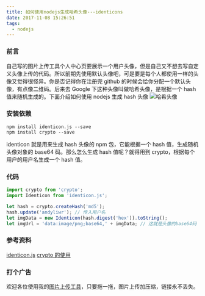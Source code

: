 ```yaml
---
title: 如何使用nodejs生成哈希头像---identicons
date: 2017-11-08 15:26:51
tags:
  - nodejs
---
```


### 前言

自己写的图片上传工具个人中心页要展示一个用户头像，但是自己又不想去写自定义头像上传的代码。所以前期先使用默认头像吧，可是要是每个人都使用一样的头像又觉得很怪异。你是否记得你在注册完 github 的时候会给你分配一个默认头像，有点像二维码。后来去 Google 下这种头像叫做哈希头像，是根据一个 hash 值来随机生成的。下面介绍如何使用 nodejs 生成 hash 头像
![哈希头像](http://fs.andylistudio.com/1510298709122.png)

### 安装依赖

```
npm install identicon.js --save
npm install crypto --save
```

identicon 就是用来生成 hash 头像的 npm 包，它能根据一个 hash 值，生成随机头像对象的 base64 码。那么怎么生成 hash 值呢？就得用到 crypto，根据每个用户的用户名生成一个 hash 值。

### 代码

```js
import crypto from 'crypto';
import Identicon from 'identicon.js';

let hash = crypto.createHash('md5');
hash.update('andyliwr'); // 传入用户名
let imgData = new Identicon(hash.digest('hex')).toString();
let imgUrl = 'data:image/png;base64,' + imgData; // 这就是头像的base64码
```

### 参考资料

[identicon.js](https://github.com/stewartlord/identicon.js)
[crypto 的使用](https://www.liaoxuefeng.com/wiki/001434446689867b27157e896e74d51a89c25cc8b43bdb3000/001434501504929883d11d84a1541c6907eefd792c0da51000)

### 打个广告

欢迎各位使用我的[图片上传工具](http://upload.andylistudio.com)，只要拖一拖，图片上传加压缩，链接永不丢失。
